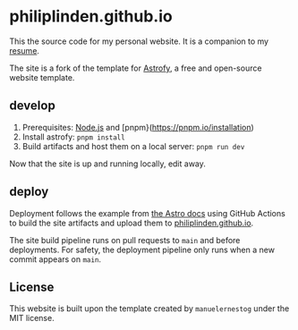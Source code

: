 # philiplinden.github.io
This the source code for my personal website. It is a companion to my [resume](https://github.com/philiplinden/resume).

The site is a fork of the template for [Astrofy](https://github.com/manuelernestog/astrofy), a free and open-source
website template.

## develop
1. Prerequisites: [Node.js](https://nodejs.org) and [pnpm}(https://pnpm.io/installation)
2. Install astrofy: `pnpm install`
3. Build artifacts and host them on a local server: `pnpm run dev`

Now that the site is up and running locally, edit away.

## deploy
Deployment follows the example from [the Astro docs](https://docs.astro.build/en/guides/deploy/github/) using GitHub
Actions to build the site artifacts and upload them to [philiplinden.github.io](https://philiplinden.github.io).

The site build pipeline runs on pull requests to `main` and before deployments.
For safety, the deployment pipeline only runs when a new commit appears on `main`.

## License
This website is built upon the template created by `manuelernestog` under the MIT license.
